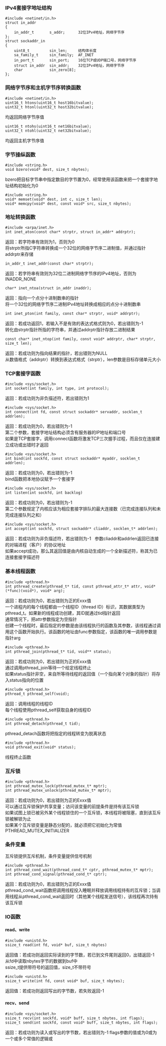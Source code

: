 ### IPv4套接字地址结构  
```
#include <netinet/in.h>  
struct in_addr  
{  
	in_addr_t       s_addr;      32位IPv4地址，网络字节序  
};  
struct sockaddr_in  
{  
	uint8_t         sin_len;     结构体长度  
	sa_family_t     sin_family;  AF_INET  
	in_port_t       sin_port;    16位TCP或UDP端口号，网络字节序  
	struct in_addr  sin_addr;    32位IPv4地址，网络字节序  
	char            sin_zero[8];  
};
```


### 网络字节序和主机字节序转换函数   
```
#include <netinet/in.h>    
uint16_t htons(uint16_t host16bitvalue);  
uint32_t htonl(uint32_t host32bitvalue);     
```
均返回网络字节序值
```   
uint16_t ntohs(uint16_t net16bitvalue);   
uint32_t ntohl(uint32_t net32bitvalue);      
```
均返回主机字节序值


### 字节操纵函数  
```
#include <string.h>   
void bzero(void* dest, size_t nbytes);   
```
bzero把目标字节串中指定数目的字节置为0，经常使用该函数来把一个套接字地址结构初始化为0
```
#include <string.h>  
void* memset(void* dest, int c, size_t len);   
void* memcpy(void* dest, const void* src, size_t nbytes);
```

### 地址转换函数   
```
#include <arpa/inet.h>   
int inet_aton(const char* strptr, struct in_addr* addrptr);    
```
返回：若字符串有效则为1，否则为0    
将strptr所指C字符串转换成一个32位的网络字节序二进制值，并通过指针addrptr来存储
```
in_addr_t inet_addr(const char* strptr);  
```
返回：若字符串有效则为32位二进制网络字节序的IPv4地址，否则为INADDR_NONE
```
char* inet_ntoa(struct in_addr inaddr);  
```
返回：指向一个点分十进制数串的指针   
将一个32位的网络字节序二进制IPv4地址转换成相应的点分十进制数串
```
int inet_pton(int family, const char* strptr, void* addrptr);    
```
返回：若成功返回1，若输入不是有效的表达式格式则为0，若出错则为-1    
转化由strptr指针所指的字符串，并通过addrptr指针存放二进制结果
```
const char* inet_ntop(int family, const void* addrptr, char* strptr, size_t len);    
```
返回：若成功则为指向结果的指针，若出错则为NULL    
从数值格式（addrptr）转换到表达式格式（strptr），len参数是目标存储单元大小


### TCP套接字函数
```
#include <sys/socket.h>
int socket(int family, int type, int protocol);
```
返回：若成功则为非负描述符，若出错则为1   
```
#include <sys/socket.h>
int connect(int fd, const struct sockaddr* servaddr, socklen_t addrlen);
```
返回：若成功则为0，若出错则为-1   
第二个参数，套接字地址结构必须含有服务器的IP地址和端口号   
如果是TCP套接字，调用connect函数将激发TCP三次握手过程，而且仅在连接建立成功或出错时才返回
```
#include <sys/socket.h>
int bind(int sockfd, const struct sockaddr* myaddr, socklen_t addrlen);
```
返回：若成功则为0，若出错则为-1   
bind函数把本地协议赋予一个套接字
```
#include <sys/socket.h>
int listen(int sockfd, int backlog)
```
返回：若成功则为0，若出错则为-1   
第二个参数规定了内核应该为相应套接字排队的最大连接数（已完成连接队列和未完成连接队列之和）
```
#include <sys/socket.h>
int accept(int sockfd, struct sockaddr* cliaddr, socklen_t* addrlen);
```
返回：若成功则为非负描述符，若出错则为-1   
参数cliaddr和addrlen返回已连接的对端进程（客户）的协议地址   
如果accept成功，那么其返回值是由内核自动生成的一个全新描述符，称其为已连接套接字描述符   


### 基本线程函数
```
#include <pthread.h>
int pthread_create(pthread_t* tid, const pthread_attr_t* attr, void* (*func)(void*), void* arg);
```
返回：若成功则为0，若出错则为正的Exxx值    
一个进程内的每个线程都由一个线程ID（thread ID）标识，其数据类型为pthread_t。如果新的线程成功创建，其ID就通过tid指针返回     
通常情况下，把attr参数指定为空指针     
创建一个线程时，最后指定的参数是由该线程执行的函数及其参数，该线程通过调用这个函数开始执行。该函数的地址由func参数指定，该函数的唯一调用参数是指针arg
```
#include <pthread.h>
int pthread_join(pthread_t* tid, void** status);
```
返回：若成功则为0，若出错则为正的Exxx值  
通过调用pthread_join等待一个给定线程终止  
如果status指针非空，来自所等待线程的返回值（一个指向某个对象的指针）将存入status指向的位置
```
#include <pthread.h>
pthread_t pthread_self(void);
```
返回：调用线程的线程ID  
每个线程使用pthread_self获取自身的线程ID
```
#include <pthread.h>
int pthread_detach(pthread_t tid);
```
pthread_detach函数将把指定的线程转变为脱离状态
```
#include <pthread.h>
void pthread_exit(void* status);
```
线程终止函数


### 互斥锁
```
#include <pthread.h>
int pthread_mutex_lock(pthread_mutex_t* mptr);
int pthread_mutex_unlock(pthread_mutex_t* mptr);
```
返回：若成功则为0，若出错则为正的Exxx值  
可以通过互斥锁保护共享变量；访问该变量的前提条件是持有该互斥锁  
如果试图上锁已被另外某个线程锁住的一个互斥锁，本线程将被阻塞，直到该互斥锁被解锁为止  
如果某个互斥锁变量是静态分配的，就必须把它初始化为常值PTHREAD_MUTEX_INITIALIZER  


### 条件变量
互斥锁提供互斥机制，条件变量提供信号机制
```
#include <pthread.h>
int pthread_cond_wait(pthread_cond_t* cptr, pthread_mutex_t* mptr);
int pthread_cond_signal(pthread_cond_t* cptr);
```
返回：若成功则为0，若出错则为正的Exxx值  
pthread_cond_wait函数把调用线程投入睡眠并释放调用线程持有的互斥锁；当调用线程从pthread_cond_wait返回时（其他某个线程发送信号），该线程再次持有该互斥锁


### IO函数
#### read、write
```
#include <unistd.h>
ssize_t read(int fd, void* buf, size_t nbytes)
```
返回值：若成功则返回实际读到的字节数，若已到文件尾则返回0，出错返回-1  
从fd中读取nbytes字节的数据到buf中  
ssize_t提供带符号的返回值，size_t不带符号
```
#include <unistd.h>
ssize_t write(int fd, const void* buf, size_t nbytes);
```
返回值：若成功则返回写出的字节数，若失败返回-1
#### recv、send
```
#include <sys/socket.h>
ssize_t recv(int sockfd, void* buff, size_t nbytes, int flags);
ssize_t send(int sockfd, const void* buff, size_t nbytes, int flags);
```
返回：若成功则为读入或写出的字节数，若出错则为-1
flags参数的值或为0或为一个或多个常值的逻辑或
